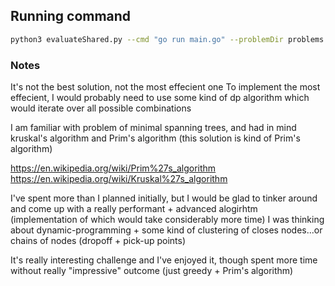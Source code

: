 ## Running command

```sh
python3 evaluateShared.py --cmd "go run main.go" --problemDir problems
```

### Notes
It's not the best solution, not the most effecient one 
To implement the most effecient, I would probably need to use some kind of dp algorithm which would iterate over all possible combinations

I am familiar with problem of minimal spanning trees, and had in mind kruskal's algorithm and Prim's algorithm (this solution is kind of Prim's algorithm)

https://en.wikipedia.org/wiki/Prim%27s_algorithm
https://en.wikipedia.org/wiki/Kruskal%27s_algorithm

I've spent more than I planned initially, but I would be glad to tinker around and come up with a really performant + advanced alogirhtm (implementation of which would take considerably more time)
I was thinking about dynamic-programming + some kind of clustering of closes nodes...or chains of nodes (dropoff + pick-up points)

It's really interesting challenge and I've enjoyed it, though spent more time without really "impressive" outcome (just greedy + Prim's algorithm) 